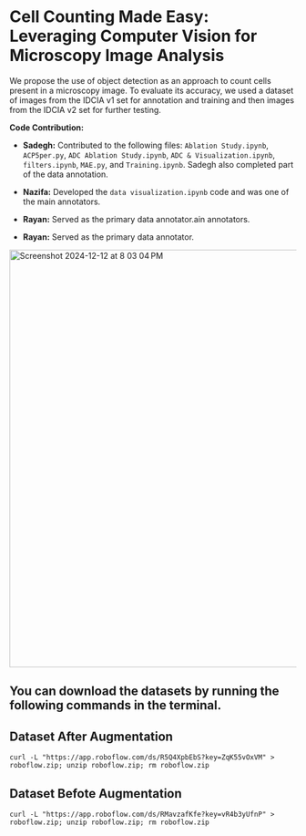 # Cell Counting Made Easy: Leveraging Computer Vision for Microscopy Image Analysis 

We propose the use of object detection as an approach to count cells present in a microscopy image. To evaluate its accuracy, we used a dataset of images from the IDCIA v1 set for annotation and training and then images from the IDCIA v2 set for further testing.


**Code Contribution:**

- **Sadegh:** Contributed to the following files: `Ablation Study.ipynb`, `ACP5per.py`, `ADC Ablation Study.ipynb`, `ADC & Visualization.ipynb`, `filters.ipynb`, `MAE.py`, and `Training.ipynb`. Sadegh also completed part of the data annotation.

- **Nazifa:** Developed the `data visualization.ipynb` code and was one of the main annotators.

- **Rayan:** Served as the primary data annotator.ain annotators.

- **Rayan:** Served as the primary data annotator.

<img width="733" alt="Screenshot 2024-12-12 at 8 03 04 PM" src="https://github.com/user-attachments/assets/36a6de32-661c-4b40-ae81-c76418a7aea9" />


## You can download the datasets by running the following commands in the terminal.

## Dataset After Augmentation
```
curl -L "https://app.roboflow.com/ds/R5Q4XpbEbS?key=ZqK55vOxVM" > 
roboflow.zip; unzip roboflow.zip; rm roboflow.zip
```

## Dataset Befote Augmentation
```
curl -L "https://app.roboflow.com/ds/RMavzafKfe?key=vR4b3yUfnP" > 
roboflow.zip; unzip roboflow.zip; rm roboflow.zip
```
